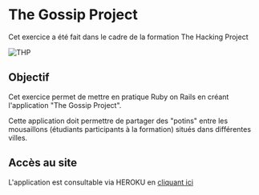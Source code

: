 # The Gossip Project

Cet exercice a été fait dans le cadre de la formation The Hacking Project

![THP](https://miro.medium.com/max/1000/1*3c6S4mvi1Awh_UO9G4N0kQ.png)

## Objectif

Cet exercice permet de mettre en pratique Ruby on Rails en créant l'application "The Gossip Project". 

Cette application doit permettre de partager des "potins" entre les mousaillons (étudiants participants à la formation) situés dans différentes villes.

## Accès au site

L'application est consultable via HEROKU en [cliquant ici](https://thpthegossipproject.herokuapp.com/)
